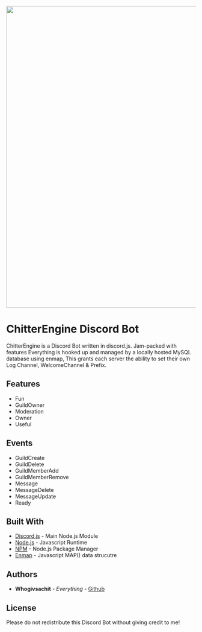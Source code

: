 <p align="center"><img src="https://chitterengine.com/backend/chit_banner.png" width="800"></p>

# ChitterEngine Discord Bot

ChitterEngine is a Discord Bot written in discord.js. Jam-packed with features
Everything is hooked up and managed by a locally hosted MySQL database using enmap, This grants each server the ability to set their own Log Channel, WelcomeChannel & Prefix.


## Features

* Fun
* GuildOwner
* Moderation 
* Owner
* Useful

## Events

* GuildCreate
* GuildDelete 
* GuildMemberAdd 
* GuildMemberRemove 
* Message 
* MessageDelete 
* MessageUpdate 
* Ready 


## Built With

* [Discord.js](https://discord.js.org/#/) - Main Node.js Module
* [Node.js](https://nodejs.org/en/) - Javascript Runtime
* [NPM](https://www.npmjs.com/) - Node.js Package Manager
* [Enmap](https://www.npmjs.com/package/enmap) - Javascript MAP() data strucutre


## Authors

* **Whogivsachit** - *Everything* - [Github](https://github.com/Whogivsachit)

## License

Please do not redistribute this Discord Bot without giving credit to me!


